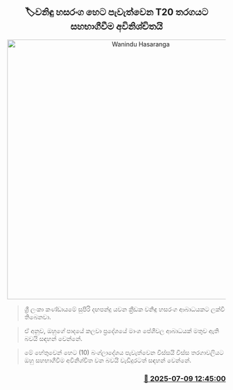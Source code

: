 <p align='center'><b><h2 align='center' title='Wanindu Hasaranga's participation in tomorrow's T20 match is uncertain'>🏷වනිඳු හසරංග හෙට පැවැත්වෙන T20 තරගයට සහභාගීවීම අවිනිශ්චිතයි</h2></b></p>
<p align='center'><img src='https://helakuru.sgp1.cdn.digitaloceanspaces.com/esana/images/lib/wanidu-hasaranga-cc[1].jpg' width='600' alt='Wanindu Hasaranga's participation in tomorrow's T20 match is uncertain'></p>

> ශ්‍රී ලංකා කණ්ඩායමේ සුපිරි දඟපන්දු යවන ක්‍රීඩක වනිඳු හසරංග ආබාධයකට ලක්වී තිබෙනවා.

> ඒ අනුව, ඔහුගේ පාදයේ කලවා ප්‍රදේශයේ මාංශ පේශීවල ආබාධයක් මතුව ඇති බවයි සඳහන් වෙන්නේ.

> මේ හේතුවෙන් හෙට (10) බංග්ලාදේශය පැවැත්වෙන විස්සයි විස්ස තරගාවලියට ඔහු සහභාගීවීම අවිනිශ්චිත වන බවයි වැඩිදුරටත් සඳහන් වෙන්නේ.



<h3 align='right'><a href='https://www.helakuru.lk/esana/p/111727/'>📅 2025-07-09 12:45:00</a></h3>
